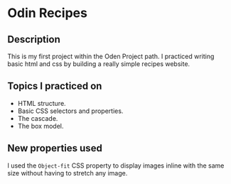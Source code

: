 # Odin Recipes

## Description
This is my first project within the Oden Project path. I practiced writing basic html and css by building a really simple recipes website.


## Topics I practiced on
- HTML structure.
- Basic CSS selectors and properties.
- The cascade.
- The box model.
  

## New properties used

I used the `Object-fit` CSS property to display images inline with the same size without having to stretch any image.
